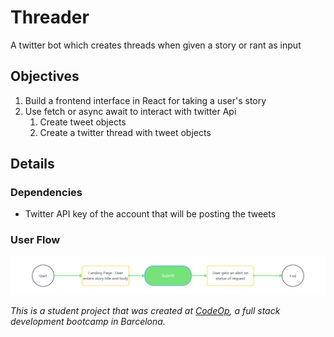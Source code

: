 # Threader

A twitter bot which creates threads when given a story or rant as input

## Objectives

1. Build a frontend interface in React for taking a user's story
1. Use fetch or async await to interact with twitter Api
   1. Create tweet objects
   1. Create a twitter thread with tweet objects

## Details

### Dependencies

- Twitter API key of the account that will be posting the tweets

### User Flow
![Threader User Flow Diagram](user_flow.svg)


_This is a student project that was created at [CodeOp](http://CodeOp.tech), a full stack development bootcamp in Barcelona._
